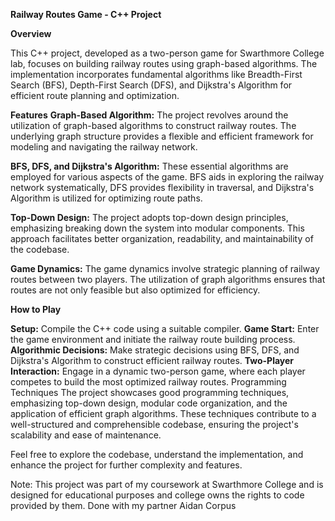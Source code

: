 
**Railway Routes Game - C++ Project**

**Overview**

This C++ project, developed as a two-person game for Swarthmore College lab, focuses on building railway routes using graph-based algorithms. The implementation incorporates fundamental algorithms like Breadth-First Search (BFS), Depth-First Search (DFS), and Dijkstra's Algorithm for efficient route planning and optimization.

**Features**
**Graph-Based Algorithm:** The project revolves around the utilization of graph-based algorithms to construct railway routes. The underlying graph structure provides a flexible and efficient framework for modeling and navigating the railway network.

**BFS, DFS, and Dijkstra's Algorithm:** These essential algorithms are employed for various aspects of the game. BFS aids in exploring the railway network systematically, DFS provides flexibility in traversal, and Dijkstra's Algorithm is utilized for optimizing route paths.

**Top-Down Design:** The project adopts top-down design principles, emphasizing breaking down the system into modular components. This approach facilitates better organization, readability, and maintainability of the codebase.

**Game Dynamics:** The game dynamics involve strategic planning of railway routes between two players. The utilization of graph algorithms ensures that routes are not only feasible but also optimized for efficiency.

**How to Play**

**Setup:** Compile the C++ code using a suitable compiler.
**Game Start:** Enter the game environment and initiate the railway route building process.
**Algorithmic Decisions:** Make strategic decisions using BFS, DFS, and Dijkstra's Algorithm to construct efficient railway routes.
**Two-Player Interaction:** Engage in a dynamic two-person game, where each player competes to build the most optimized railway routes.
Programming Techniques
The project showcases good programming techniques, emphasizing top-down design, modular code organization, and the application of efficient graph algorithms. These techniques contribute to a well-structured and comprehensible codebase, ensuring the project's scalability and ease of maintenance.

Feel free to explore the codebase, understand the implementation, and enhance the project for further complexity and features.

Note: This project was part of my coursework at Swarthmore College and is designed for educational purposes and college owns the rights to code provided by them. Done with my partner Aidan Corpus 
